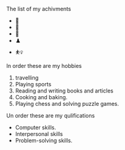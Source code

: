 The list of my achivments
- 🥇
- 🥈
- 🥉
- ♟️
- ⛹️‍♀️

In order these are my hobbies
1. travelling 
2. Playing sports
3. Reading and writing books and articles
4. Cooking and baking.
5. Playing chess and solving puzzle games.

Un order these are my  qulifications
* Computer skills.
* Interpersonal skills
* Problem-solving skills.
